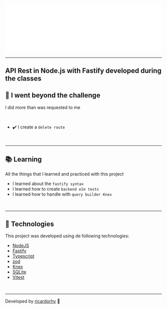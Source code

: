 <p align="center">
  <img src="./.github/fastify-white.svg">
</p>

<hr>

## API Rest in Node.js with Fastify developed during the classes

## 🚀 I went beyond the challenge

I did more than was requested to me

<br>

- ✔️ I create a `delete route`

<br>

---

## 📚 Learning

All the things that I learned and practiced with this project

- I learned about the `fastify syntax`
- I learned how to create `backend e2e tests`
- I learned how to handle with `query builder Knex`

<br>

---

## 🧪 Technologies

This project was developed using de following technologies:

- [NodeJS](https://nodejs.org/en)
- [Fastify](https://fastify.dev/)
- [Typescript](https://www.typescriptlang.org/)
- [zod](https://zod.dev/)
- [Knex](https://knexjs.org/)
- [SQLite](https://www.sqlite.org/)
- [Vitest](https://vitest.dev/)

<br>

---

Developed by [ricardorhv](https://github.com/ricardorhv) 🖤
